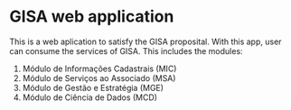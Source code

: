 # GISA web application

This is a web aplication to satisfy the GISA proposital.
With this app, user can consume the services of GISA. This includes the modules:

1. Módulo de Informações Cadastrais (MIC)
2. Módulo de Serviços ao Associado (MSA)
3. Módulo de Gestão e Estratégia (MGE)
4. Módulo de Ciência de Dados (MCD)

